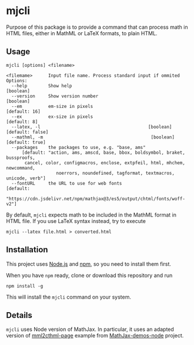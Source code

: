 # mjcli

Purpose of this package is to provide a command that can process math in HTML
files, either in MathML or LaTeX formats, to plain HTML.

## Usage

    mjcli [options] <filename> 
    
    <filemame>      Input file name. Process standard input if ommited
    Options:
      --help        Show help                                              [boolean]
      --version     Show version number                                    [boolean]
      --em          em-size in pixels                                  [default: 16]
      --ex          ex-size in pixels                                   [default: 8]
      --latex, -l                                         [boolean] [default: false]
      --mathml, -m                                         [boolean] [default: true]
      --packages    the packages to use, e.g. "base, ams"
          [default: "action, ams, amscd, base, bbox, boldsymbol, braket, bussproofs,
           cancel, color, configmacros, enclose, extpfeil, html, mhchem, newcommand,
                       noerrors, noundefined, tagformat, textmacros, unicode, verb"]
      --fontURL     the URL to use for web fonts                           [default:
            "https://cdn.jsdelivr.net/npm/mathjax@3/es5/output/chtml/fonts/woff-v2"]

By default, `mjcli` expects math to be included in the MathML format in HTML file. 
If you use LaTeX syntax instead, try to execute

    mjcli --latex file.html > converted.html


## Installation

This project uses [Node.js](ihttps://nodejs.org/en/) and
[npm](https://docs.npmjs.com/downloading-and-installing-node-js-and-npm), so
you need to install them first. 

When you have `npm` ready, clone or download this repository and run

    npm install -g

This will install the `mjcli` command on your system.


## Details

`mjcli` uses Node version of MathJax. In particular, it uses an adapted version of 
[mml2cthml-page](https://github.com/mathjax/MathJax-demos-node/blob/master/direct/mml2chtml-page)
example from [MathJax-demos-node](https://github.com/mathjax/MathJax-demos-node) project.
